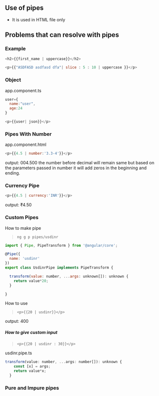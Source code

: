 ## Use of pipes

- It is used in HTML file only

## Problems that can resolve with pipes



### Example

```js
<h2>{{first_name | uppercase}}</h2>

<p>{{"ASDFASD asdfasd dfa"| slice : 5 : 10 | uppercase }}</p>
```

### Object 

app.component.ts
```js
user={
  name:"user",
  age:24
}
```

```js
<p>{{user| json}}</p>
```


### Pipes With Number

app.component.html
```js
<p>{{4.5 | number:'3.3-4'}}</p>
```
output: 004.500
the number before decimal will remain same but based on the parameters passed in number it will add zeros in the beginning and ending.

### Currency Pipe
```js
<p>{{4.5 | currency:'INR'}}</p>
```
output: ₹4.50

### Custom Pipes
How to make pipe
> `ng g p pipes/usdinr`


```js
import { Pipe, PipeTransform } from '@angular/core';

@Pipe({
  name: 'usdinr'
})
export class UsdinrPipe implements PipeTransform {

  transform(value: number, ...args: unknown[]): unknown {
    return value*20;
  }

}

```

How to use
>`<p>{{20 | usdinr}}</p>`

output: 400

##### How to give custom input

>`<p>{{20 | usdinr : 30}}</p>`

usdinr.pipe.ts

```js
transform(value: number, ...args: number[]): unknown {
    const [x] = args;
    return value*x;
  }

```



### Pure and Impure pipes

